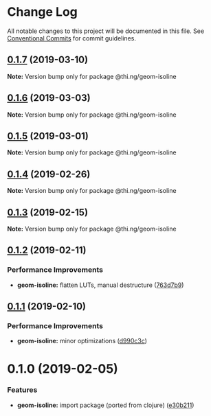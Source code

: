 # Change Log

All notable changes to this project will be documented in this file.
See [Conventional Commits](https://conventionalcommits.org) for commit guidelines.

## [0.1.7](https://github.com/thi-ng/umbrella/compare/@thi.ng/geom-isoline@0.1.6...@thi.ng/geom-isoline@0.1.7) (2019-03-10)

**Note:** Version bump only for package @thi.ng/geom-isoline





## [0.1.6](https://github.com/thi-ng/umbrella/compare/@thi.ng/geom-isoline@0.1.5...@thi.ng/geom-isoline@0.1.6) (2019-03-03)

**Note:** Version bump only for package @thi.ng/geom-isoline





## [0.1.5](https://github.com/thi-ng/umbrella/compare/@thi.ng/geom-isoline@0.1.4...@thi.ng/geom-isoline@0.1.5) (2019-03-01)

**Note:** Version bump only for package @thi.ng/geom-isoline





## [0.1.4](https://github.com/thi-ng/umbrella/compare/@thi.ng/geom-isoline@0.1.3...@thi.ng/geom-isoline@0.1.4) (2019-02-26)

**Note:** Version bump only for package @thi.ng/geom-isoline





## [0.1.3](https://github.com/thi-ng/umbrella/compare/@thi.ng/geom-isoline@0.1.2...@thi.ng/geom-isoline@0.1.3) (2019-02-15)

**Note:** Version bump only for package @thi.ng/geom-isoline





## [0.1.2](https://github.com/thi-ng/umbrella/compare/@thi.ng/geom-isoline@0.1.1...@thi.ng/geom-isoline@0.1.2) (2019-02-11)


### Performance Improvements

* **geom-isoline:** flatten LUTs, manual destructure ([763d7b9](https://github.com/thi-ng/umbrella/commit/763d7b9))





## [0.1.1](https://github.com/thi-ng/umbrella/compare/@thi.ng/geom-isoline@0.1.0...@thi.ng/geom-isoline@0.1.1) (2019-02-10)


### Performance Improvements

* **geom-isoline:** minor optimizations ([d990c3c](https://github.com/thi-ng/umbrella/commit/d990c3c))





# 0.1.0 (2019-02-05)


### Features

* **geom-isoline:** import package (ported from clojure) ([e30b211](https://github.com/thi-ng/umbrella/commit/e30b211))
